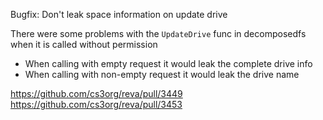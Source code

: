 Bugfix: Don't leak space information on update drive

There were some problems with the `UpdateDrive` func in decomposedfs when it is called without permission
-   When calling with empty request it would leak the complete drive info
-   When calling with non-empty request it would leak the drive name

https://github.com/cs3org/reva/pull/3449
https://github.com/cs3org/reva/pull/3453
